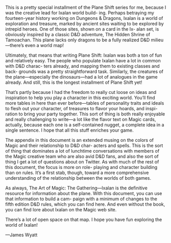  

This is a pretty special installment of the Plane Shift series for me, because I was the creative lead for Ixalan world build- ing. Perhaps betraying my fourteen-year history working on Dungeons & Dragons, Ixalan is a world of exploration and treasure, marked by ancient sites waiting to be explored by intrepid heroes. One of those sites, shown on a card in the Ix- alan set, is obviously inspired by a classic D&D adventure, The Hidden Shrine of Tamoachan. This plane lacks only dragons to be a fully realized D&D milieu—there’s even a world map!

Ultimately, that means that writing Plane Shift: Ixalan was both a ton of fun and relatively easy. The people who populate Ixalan have a lot in common with D&D charac- ters already, and mapping them to existing classes and back- grounds was a pretty straightforward task. Similarly, the creatures of the plane—especially the dinosaurs—had a lot of analogues in the game already. And still, this is the longest installment of Plane Shift yet!

That’s partly because I had the freedom to really cut loose on ideas and inspiration to help you play a character in this exciting world. You’ll find more tables in here than ever before—tables of personality traits and ideals to flesh out your character, of treasures to flavor your hoards, and inspi\- ration to bring your party together. This sort of thing is both really enjoyable and really challenging to write—a lot like the flavor text on Magic cards, actually, because each one is a self-contained nugget, a complete idea in a single sentence. I hope that all this stuff enriches your game.

The appendix in this document is an extended musing on the colors of Magic and their relationship to D&D char\- acters and spells. This is the sort of thing that dominates a lot of lunchtime conversations with members of the Magic creative team who are also avid D&D fans, and also the sort of thing I get a lot of questions about on Twitter. As with much of the rest of this document, the focus is more on role- playing and character building than on rules. It’s a first stab, though, toward a more comprehensive understanding of the relationship between the worlds of both games.

As always, The Art of Magic: The Gathering—Ixalan is the definitive resource for information about the plane. With this document, you can use that information to build a cam- paign with a minimum of changes to the fifth edition D&D rules, which you can find here. And even without the book, you can find lore about Ixalan on the Magic web site.

There’s a lot of open space on that map. I hope you have fun exploring the world of Ixalan!

 

—James Wyatt